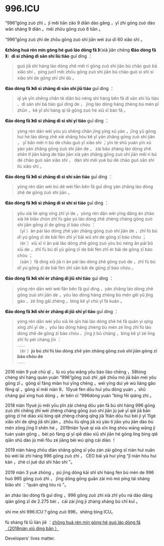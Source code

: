 996.ICU
===

“996”gōng zuò zhì ，jí měi tiān zǎo  9 diǎn dào gǎng ，yī zhí gōng zuò dào wǎn shàng  9 diǎn 。měi zhōu gōng zuò  6 tiān 。

“996”gōng zuò zhì de zhōu gōng zuò shí jiān wéi zuì dī  60 xiǎo shí 。

**《zhōng huá rén mín gòng hé guó láo dòng fǎ 》**（xià jiǎn chēng  **《láo dòng fǎ 》**）**dì sì zhāng dì sān shí liù tiáo** guī dìng ：  
> guó jiā shí háng láo dòng zhě měi rì gōng zuò shí jiān bú chāo guò bā xiǎo shí 、píng jun1 měi zhōu gōng zuò shí jiān bú chāo guò sì shí sì xiǎo shí de gōng shí zhì dù 。  

**《láo dòng fǎ 》dì sì zhāng dì sān shí jiǔ tiáo** guī dìng ：  

> qǐ yè yīn shēng chǎn tè diǎn bú néng shí háng běn fǎ dì sān shí liù tiáo 、dì sān shí bā tiáo guī dìng de ，
> jīng láo dòng háng zhèng bù mén pī zhǔn ，kě yǐ shí háng qí tā gōng zuò hé xiū xī bàn fǎ 。  

**《láo dòng fǎ 》dì sì zhāng dì sì shí yī tiáo** guī dìng ： 

> yòng rén dān wèi yóu yú shēng chǎn jīng yíng xū yào ，jīng yǔ gōng huì hé láo dòng zhě xié shāng hòu kě yǐ yán zhǎng gōng zuò shí jiān ，
> yī bān měi rì bú dé chāo guò yī xiǎo shí ；yīn tè shū yuán yīn xū yào yán zhǎng gōng zuò shí jiān de ，
> zài bǎo zhàng láo dòng zhě shēn tǐ jiàn kāng de tiáo jiàn xià yán zhǎng gōng zuò shí jiān měi rì bú dé chāo guò sān xiǎo shí ，
> dàn shì měi yuè bú dé chāo guò sān shí liù xiǎo shí 。  

**《láo dòng fǎ 》dì sì zhāng dì sì shí sān tiáo** guī dìng ：

> yòng rén dān wèi bú dé wéi fǎn běn fǎ guī dìng yán zhǎng láo dòng zhě de gōng zuò shí jiān 。  

**《láo dòng fǎ 》dì sì zhāng dì sì shí sì tiáo** guī dìng ：  

> yǒu xià liè qíng xíng zhī yī de ，yòng rén dān wèi yīng dāng àn zhào xià liè biāo zhǔn zhī fù gāo yú láo dòng zhě zhèng cháng gōng zuò shí jiān gōng zī de gōng zī bào chóu ：  
>   （yī ）ān pái láo dòng zhě yán zhǎng gōng zuò shí jiān de ，zhī fù bú dī yú gōng zī de bǎi fèn zhī yī bǎi wǔ shí de gōng zī bào chóu ；  
>   （èr ）xiū xī rì ān pái láo dòng zhě gōng zuò yòu bú néng ān pái bǔ xiū de ，zhī fù bú dī yú gōng zī de bǎi fèn zhī èr bǎi de gōng zī bào chóu ；  
>   （sān ）fǎ dìng xiū jiǎ rì ān pái láo dòng zhě gōng zuò de ，zhī fù bú dī yú gōng zī de bǎi fèn zhī sān bǎi de gōng zī bào chóu 。  

**《láo dòng fǎ 》dì shí èr zhāng dì jiǔ shí tiáo** guī dìng ：

> yòng rén dān wèi wéi fǎn běn fǎ guī dìng ，yán zhǎng láo dòng zhě gōng zuò shí jiān de ，yóu láo dòng háng zhèng bù mén gěi yǔ jǐng gào ，zé lìng gǎi zhèng ，bìng kě yǐ chù yǐ fá kuǎn 。    

**《láo dòng fǎ 》dì shí èr zhāng dì jiǔ shí yī tiáo** guī dìng ：  

> yòng rén dān wèi yǒu xià liè qīn hài láo dòng zhě hé fǎ quán yì qíng xíng zhī yī de ，yóu láo dòng háng zhèng bù mén zé lìng zhī fù láo dòng zhě de gōng zī bào chóu 、jīng jì bǔ cháng ，bìng kě yǐ zé lìng zhī fù péi cháng jīn ：  
>  ……  
>  （èr ）**jù bú zhī fù láo dòng zhě yán zhǎng gōng zuò shí jiān gōng zī bào chóu de**  
>  ……

2016 nián  9 yuè chū qǐ ，lù xù yǒu wǎng yǒu bào liào chēng ，58tóng chéng shí háng quán yuán “996”gōng zuò zhì ,qiě zhōu mò jiā bān méi yǒu gōng zī 。gōng sī fāng miàn huí yīng chēng ，wéi yīng duì yè wù liàng gāo fēng qī ，gōng sī měi nián 9、10yuè fèn dōu huì yǒu dòng yuán ，shǔ cháng guī xìng huó dòng ，ér běn cì “996dòng yuán ”bìng fēi qiáng zhì 。

2018 nián  11yuè  jù měi yōu pǐn zài chéng dōu yán fā bù shí háng 996 gōng zuò zhì  chēng zhī wéi zhèng cháng gōng zuò shí jiān  jù jué yī qiē jiā bān gōng zī hé diào xiū  bìng qiě zhèng cháng qǐng jiǎ 1tiān dōu huì bèi jì yǐ 11gè xiǎo shí de qǐng jiǎ shí jiān 。zhōu liù qǐng jiǎ xū yào tí jiāo yóu jiàn dào bù mén zǒng jīng lǐ shěn hé 。2019nián 1yuè qí xià xīn líng shòu wāng wāng jí tuán yuán gōng ，bèi pò fàng qì yī qiē diào xiū shí jiān hé gōng líng bìng qiě qiān shǔ dào jù měi fǒu zé jiāng bèi wú qíng cái diào ！

2019 nián háng zhōu diàn shāng gōng sī yǒu zàn zài gōng sī nián huì xuān bù wèi lái zhí háng  996 gōng zuò zhì ，
CEO bái yā huí yīng “jǐ nián hòu huí kàn ，zhè cì jué duì shì hǎo shì ”。

2019 nián  3 yuè zhōng ，pù jīng dōng kāi shǐ shí háng fèn bù mén de  996 huò  995 gōng zuò zhì ，
jīng dōng gōng guān zài mò mò píng tái shàng biǎo shì ：“quán qíng tóu rù ”。

àn zhào láo dòng fǎ guī dìng ，996 gōng zuò zhì xià zhī yǒu ná dào dāng qián gōng zī de  2.275 bèi ，cái zài jīng jì zhàng shàng bú chī kuī 。

shí me shì  996.ICU？gōng zuò  996，shēng bìng  ICU。

fù shàng fǎ lǜ liàn jiē ：[zhōng huá rén mín gòng hé guó láo dòng fǎ （2018nián xiū dìng bǎn ）](http://www.npc.gov.cn/npc/xinwen/2019-01/07/content_2070261.htm)

Developers' lives matter.
